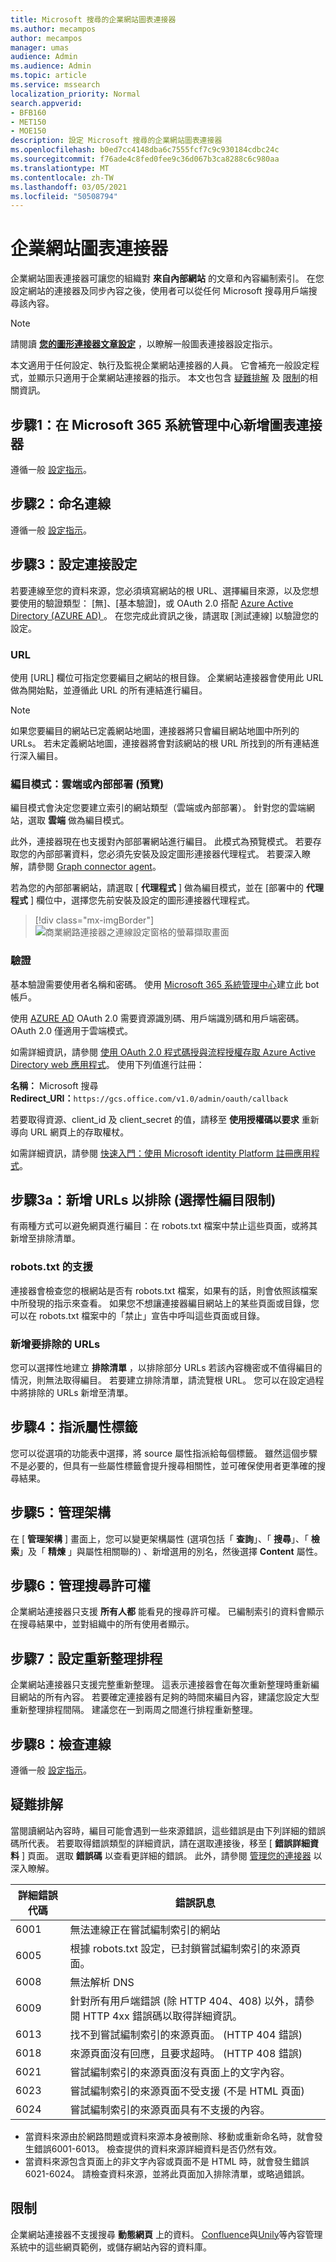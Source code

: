```yaml
---
title: Microsoft 搜尋的企業網站圖表連接器
ms.author: mecampos
author: mecampos
manager: umas
audience: Admin
ms.audience: Admin
ms.topic: article
ms.service: mssearch
localization_priority: Normal
search.appverid:
- BFB160
- MET150
- MOE150
description: 設定 Microsoft 搜尋的企業網站圖表連接器
ms.openlocfilehash: b0ed7cc4148dba6c7555fcf7c9c930184cdbc24c
ms.sourcegitcommit: f76ade4c8fed0fee9c36d067b3ca8288c6c980aa
ms.translationtype: MT
ms.contentlocale: zh-TW
ms.lasthandoff: 03/05/2021
ms.locfileid: "50508794"
---
```

<!---Previous ms.author: monaray --->

<!-- markdownlint-disable no-inline-html -->

# <a name="enterprise-websites-graph-connector"></a>企業網站圖表連接器

企業網站圖表連接器可讓您的組織對 **來自內部網站** 的文章和內容編制索引。 在您設定網站的連接器及同步內容之後，使用者可以從任何 Microsoft 搜尋用戶端搜尋該內容。

> [!NOTE]
> 請閱讀 [**您的圖形連接器文章設定**](configure-connector.md) ，以瞭解一般圖表連接器設定指示。

本文適用于任何設定、執行及監視企業網站連接器的人員。 它會補充一般設定程式，並顯示只適用于企業網站連接器的指示。 本文也包含 [疑難排解](#troubleshooting) 及 [限制](#limitations)的相關資訊。

<!---## Before you get started-->

<!---Insert "Before you get started" recommendations for this data source-->

## <a name="step-1-add-a-graph-connector-in-the-microsoft-365-admin-center"></a>步驟1：在 Microsoft 365 系統管理中心新增圖表連接器

遵循一般 [設定指示](https://docs.microsoft.com/microsoftsearch/configure-connector)。
<!---If the above phrase does not apply, delete it and insert specific details for your data source that are different from general setup instructions.-->

## <a name="step-2-name-the-connection"></a>步驟2：命名連線

遵循一般 [設定指示](https://docs.microsoft.com/microsoftsearch/configure-connector)。
<!---If the above phrase does not apply, delete it and insert specific details for your data source that are different from general setup instructions.-->

## <a name="step-3-configure-the-connection-settings"></a>步驟3：設定連接設定

若要連線至您的資料來源，您必須填寫網站的根 URL、選擇編目來源，以及您想要使用的驗證類型： [無]、[基本驗證]，或 OAuth 2.0 搭配 [Azure Active Directory (AZURE AD) ](https://docs.microsoft.com/azure/active-directory/)。 在您完成此資訊之後，請選取 [測試連線] 以驗證您的設定。

### <a name="url"></a>URL

使用 [URL] 欄位可指定您要編目之網站的根目錄。 企業網站連接器會使用此 URL 做為開始點，並遵循此 URL 的所有連結進行編目。

> [!NOTE]
> 如果您要編目的網站已定義網站地圖，連接器將只會編目網站地圖中所列的 URLs。 若未定義網站地圖，連接器將會對該網站的根 URL 所找到的所有連結進行深入編目。

### <a name="crawl-mode-cloud-or-on-premises-preview"></a>編目模式：雲端或內部部署 (預覽) 

編目模式會決定您要建立索引的網站類型（雲端或內部部署）。 針對您的雲端網站，選取 **雲端** 做為編目模式。

此外，連接器現在也支援對內部部署網站進行編目。 此模式為預覽模式。 若要存取您的內部部署資料，您必須先安裝及設定圖形連接器代理程式。 若要深入瞭解，請參閱 [Graph connector agent](https://docs.microsoft.com/microsoftsearch/on-prem-agent)。

若為您的內部部署網站，請選取 [ **代理程式** ] 做為編目模式，並在 [部署中的 **代理程式** ] 欄位中，選擇您先前安裝及設定的圖形連接器代理程式。  

> [!div class="mx-imgBorder"]
> ![商業網路連接器之連線設定窗格的螢幕擷取畫面](media/enterprise-web-connector/connectors-enterpriseweb-settings.png)

### <a name="authentication"></a>驗證

基本驗證需要使用者名稱和密碼。 使用 [Microsoft 365 系統管理中心](https://admin.microsoft.com)建立此 bot 帳戶。

使用 [AZURE AD](https://docs.microsoft.com/azure/active-directory/) OAuth 2.0 需要資源識別碼、用戶端識別碼和用戶端密碼。 OAuth 2.0 僅適用于雲端模式。

如需詳細資訊，請參閱 [使用 OAuth 2.0 程式碼授與流程授權存取 Azure Active Directory web 應用程式](https://docs.microsoft.com/azure/active-directory/develop/v1-protocols-oauth-code)。 使用下列值進行註冊：

**名稱：** Microsoft 搜尋 <br/>
**Redirect_URI：**`https://gcs.office.com/v1.0/admin/oauth/callback`

若要取得資源、client_id 及 client_secret 的值，請移至 **使用授權碼以要求** 重新導向 URL 網頁上的存取權杖。

如需詳細資訊，請參閱 [快速入門：使用 Microsoft identity Platform 註冊應用程式](https://docs.microsoft.com/azure/active-directory/develop/quickstart-register-app)。

## <a name="step-3a-add-urls-to-exclude-optional-crawl-restrictions"></a>步驟3a：新增 URLs 以排除 (選擇性編目限制) 

有兩種方式可以避免網頁進行編目：在 robots.txt 檔案中禁止這些頁面，或將其新增至排除清單。

### <a name="support-for-robotstxt"></a>robots.txt 的支援

連接器會檢查您的根網站是否有 robots.txt 檔案，如果有的話，則會依照該檔案中所發現的指示來查看。 如果您不想讓連接器編目網站上的某些頁面或目錄，您可以在 robots.txt 檔案中的「禁止」宣告中呼叫這些頁面或目錄。

### <a name="add-urls-to-exclude"></a>新增要排除的 URLs

您可以選擇性地建立 **排除清單** ，以排除部分 URLs 若該內容機密或不值得編目的情況，則無法取得編目。 若要建立排除清單，請流覽根 URL。 您可以在設定過程中將排除的 URLs 新增至清單。

## <a name="step-4-assign-property-labels"></a>步驟4：指派屬性標籤

您可以從選項的功能表中選擇，將 source 屬性指派給每個標籤。 雖然這個步驟不是必要的，但具有一些屬性標籤會提升搜尋相關性，並可確保使用者更準確的搜尋結果。

## <a name="step-5-manage-schema"></a>步驟5：管理架構

在 [ **管理架構** ] 畫面上，您可以變更架構屬性 (選項包括「 **查詢**」、「 **搜尋**」、「 **檢索**」及「 **精煉** 」與屬性相關聯的) 、新增選用的別名，然後選擇 **Content** 屬性。

## <a name="step-6-manage-search-permissions"></a>步驟6：管理搜尋許可權

企業網站連接器只支援 **所有人都** 能看見的搜尋許可權。 已編制索引的資料會顯示在搜尋結果中，並對組織中的所有使用者顯示。

## <a name="step-7-set-the-refresh-schedule"></a>步驟7：設定重新整理排程

企業網站連接器只支援完整重新整理。 這表示連接器會在每次重新整理時重新編目網站的所有內容。 若要確定連接器有足夠的時間來編目內容，建議您設定大型重新整理排程間隔。 建議您在一到兩周之間進行排程重新整理。

## <a name="step-8-review-connection"></a>步驟8：檢查連線

遵循一般 [設定指示](https://docs.microsoft.com/microsoftsearch/configure-connector)。
<!---If the above phrase does not apply, delete it and insert specific details for your data source that are different from general setup instructions.-->

## <a name="troubleshooting"></a>疑難排解

當閱讀網站內容時，編目可能會遇到一些來源錯誤，這些錯誤是由下列詳細的錯誤碼所代表。 若要取得錯誤類型的詳細資訊，請在選取連接後，移至 [ **錯誤詳細資料** ] 頁面。 選取 **錯誤碼** 以查看更詳細的錯誤。 此外，請參閱 [管理您的連接器](https://docs.microsoft.com/microsoftsearch/manage-connector) 以深入瞭解。

 詳細錯誤代碼 | 錯誤訊息
 --- | ---
 6001 | 無法連線正在嘗試編制索引的網站
 6005 | 根據 robots.txt 設定，已封鎖嘗試編制索引的來源頁面。
 6008 | 無法解析 DNS
 6009 | 針對所有用戶端錯誤 (除 HTTP 404、408) 以外，請參閱 HTTP 4xx 錯誤碼以取得詳細資訊。
 6013 | 找不到嘗試編制索引的來源頁面。  (HTTP 404 錯誤) 
 6018 | 來源頁面沒有回應，且要求超時。 (HTTP 408 錯誤) 
 6021 | 嘗試編制索引的來源頁面沒有頁面上的文字內容。
 6023 | 嘗試編制索引的來源頁面不受支援 (不是 HTML 頁面) 
 6024 | 嘗試編制索引的來源頁面具有不支援的內容。

* 當資料來源由於網路問題或資料來源本身被刪除、移動或重新命名時，就會發生錯誤6001-6013。 檢查提供的資料來源詳細資料是否仍然有效。
* 當資料來源包含頁面上的非文字內容或頁面不是 HTML 時，就會發生錯誤6021-6024。 請檢查資料來源，並將此頁面加入排除清單，或略過錯誤。

## <a name="limitations"></a>限制

企業網站連接器不支援搜尋 **動態網頁** 上的資料。 [Confluence](https://www.atlassian.com/software/confluence)與[Unily](https://www.unily.com/)等內容管理系統中的這些網頁範例，或儲存網站內容的資料庫。